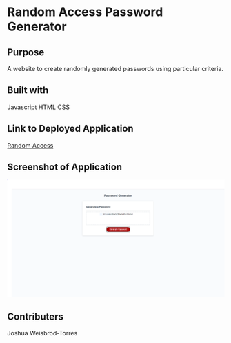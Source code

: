 # Random Access Password Generator

## Purpose
A website to create randomly generated passwords using particular criteria.

## Built with
Javascript
HTML
CSS

## Link to Deployed Application
[Random Access](https://joshuaweisbrodtorres.github.io/random-access/)

## Screenshot of Application

![Image of working password generator](/assets/random-access.PNG)

## Contributers
Joshua Weisbrod-Torres
